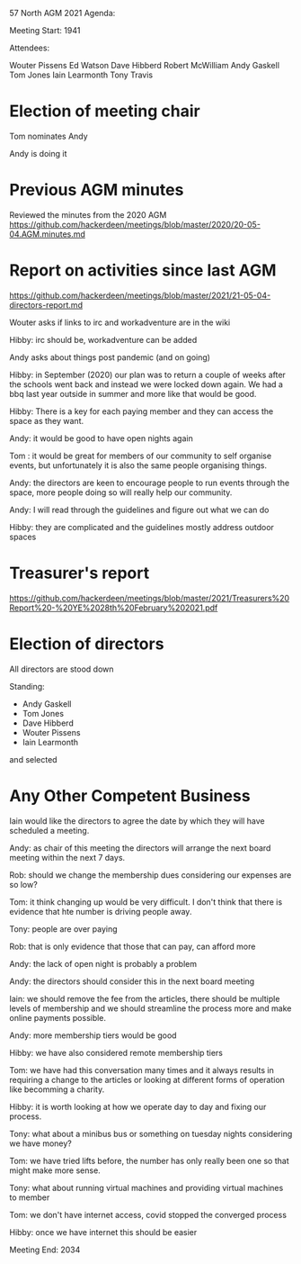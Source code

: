 57 North AGM 2021 Agenda:

Meeting Start: 1941

Attendees:

Wouter Pissens
Ed Watson
Dave Hibberd
Robert McWilliam
Andy Gaskell
Tom Jones
Iain Learmonth
Tony Travis


# Election of meeting chair

Tom nominates Andy

Andy is doing it

# Previous AGM minutes

Reviewed the minutes from the 2020 AGM
https://github.com/hackerdeen/meetings/blob/master/2020/20-05-04.AGM.minutes.md


# Report on activities since last AGM

https://github.com/hackerdeen/meetings/blob/master/2021/21-05-04-directors-report.md

Wouter asks if links to irc and workadventure are in the wiki

Hibby: irc should be, workadventure can be added

Andy asks about things post pandemic (and on going)

Hibby: in September (2020) our plan was to return a couple of weeks after the
       schools went back and instead we were locked down again. We had a bbq
       last year outside in summer and more like that would be good.
       
Hibby: There is a key for each paying member and they can access the space as
       they want.
       
Andy: it would be good to have open nights again

Tom : it would be great for members of our community to self organise events,
      but unfortunately it is also the same people organising things.
      
Andy: the directors are keen to encourage people to run events through the
      space, more people doing so will really help our community.

Andy: I will read through the guidelines and figure out what we can do

Hibby: they are complicated and the guidelines mostly address outdoor spaces

# Treasurer's report

https://github.com/hackerdeen/meetings/blob/master/2021/Treasurers%20Report%20-%20YE%2028th%20February%202021.pdf

# Election of directors

All directors are stood down

Standing:
* Andy Gaskell 
* Tom Jones
* Dave Hibberd 
* Wouter Pissens
* Iain Learmonth

and selected

# Any Other Competent Business

Iain would like the directors to agree the date by which they will have
scheduled a meeting.

Andy: as chair of this meeting the directors will arrange the next board
      meeting within the next 7 days.

Rob: should we change the membership dues considering our expenses are so low?

Tom: it think changing up would be very difficult. I don't think that there is
     evidence that hte number is driving people away.
     
Tony: people are over paying

Rob: that is only evidence that those that can pay, can afford more

Andy: the lack of open night is probably a problem

Andy: the directors should consider this in the next board meeting

Iain: we should remove the fee from the articles, there should be multiple
      levels of membership and we should streamline the process more and make
      online payments possible.
      
Andy: more membership tiers would be good

Hibby: we have also considered remote membership tiers

Tom: we have had this conversation many times and it always results in
     requiring a change to the articles or looking at different forms of
     operation like becomming a charity.
     
Hibby: it is worth looking at how we operate day to day and fixing our process.

Tony: what about a minibus bus or something on tuesday nights considering we
      have money?
      
Tom: we have tried lifts before, the number has only really been one so that
     might make more sense.

Tony: what about running virtual machines and providing virtual machines to
      member
      
Tom: we don't have internet access, covid stopped the converged process

Hibby: once we have internet this should be easier

Meeting End: 2034

